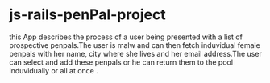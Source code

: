 # js-rails-penPal-project
this App describes the process of a user being presented with a list of prospective penpals.The user is malw and can then fetch induvidual female penpals
with her name, city where she lives and her email address.The user can select and add these penpals or he can return them to the pool induvidually or all at once .
